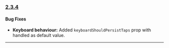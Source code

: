 ### [2.3.4](https://github.com/GeekyAnts/NativeBase/releases/tag/v2.3.4)

#### Bug Fixes
-  **Keyboard behaviour:** Added `keyboardShouldPersistTaps` prop with handled as default value.

<hr>
